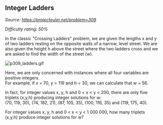 Integer Ladders
---------------

*Source: https://projecteuler.net/problem=309*


*Difficulty rating: 50%*

In the classic "Crossing Ladders" problem, we are given the lengths x
and y of two ladders resting on the opposite walls of a narrow, level
street. We are also given the height h above the street where the two
ladders cross and we are asked to find the width of the street (w).

![p309\_ladders.gif](project/images/p309_ladders.gif)

Here, we are only concerned with instances where all four variables are
positive integers.\
 For example, if x = 70, y = 119 and h = 30, we can calculate that w =
56.

In fact, for integer values x, y, h and 0 \< x \< y \< 200, there are
only five triplets (x,y,h) producing integer solutions for w:\
 (70, 119, 30), (74, 182, 21), (87, 105, 35), (100, 116, 35) and (119,
175, 40).

For integer values x, y, h and 0 \< x \< y \< 1 000 000, how many
triplets (x,y,h) produce integer solutions for w?

